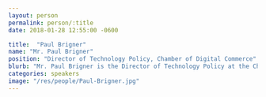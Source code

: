 ```yaml
---
layout: person
permalink: person/:title
date: 2018-01-28 12:55:00 -0600

title:  "Paul Brigner"
name: "Mr. Paul Brigner"
position: "Director of Technology Policy, Chamber of Digital Commerce"
blurb: "Mr. Paul Brigner is the Director of Technology Policy at the Chamber of Digital Commerce."
categories: speakers
image: "/res/people/Paul-Brigner.jpg"
---
```

